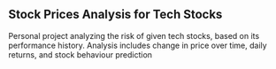 ## Stock Prices Analysis for Tech Stocks

Personal project analyzing the risk of given tech stocks, based on its performance history. Analysis includes change in price over time, daily returns, and stock behaviour prediction
